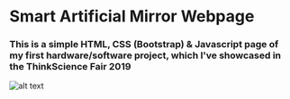 # Smart Artificial Mirror Webpage
### This is a simple HTML, CSS (Bootstrap) & Javascript page of my first hardware/software project, which I've showcased in the ThinkScience Fair 2019
![alt text](https://imgur.com/dS2mXqk.png)
